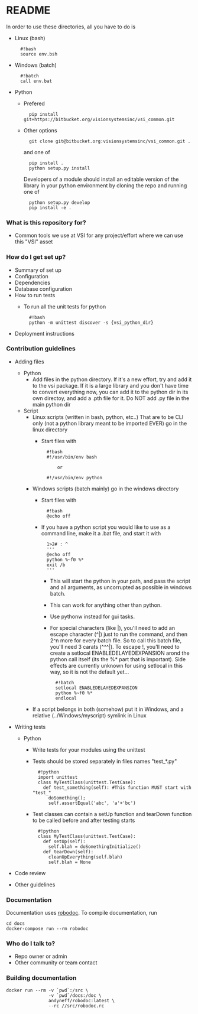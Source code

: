 # README #

In order to use these directories, all you have to do is

* Linux (bash)

        #!bash
        source env.bsh

* Windows (batch)

        #!batch
        call env.bat

* Python
    * Prefered

            pip install git+https://bitbucket.org/visionsystemsinc/vsi_common.git

    * Other options
	
            git clone git@bitbucket.org:visionsystemsinc/vsi_common.git .
			
      and one of
	  
            pip install .
            python setup.py install
			
      Developers of a module should install an editable version of the library in your python environment by
	  cloning the repo and running one of
	  
            python setup.py develop
            pip install -e .

### What is this repository for? ###

* Common tools we use at VSI for any project/effort where we can use this "VSI" asset

### How do I get set up? ###

* Summary of set up
* Configuration
* Dependencies
* Database configuration
* How to run tests
	* To run all the unit tests for python

			#!bash
			python -m unittest discover -s {vsi_python_dir}

* Deployment instructions

### Contribution guidelines ###

* Adding files
	* Python
		* Add files in the python directory. If it's a new effort, try and add it to the vsi package. If it is a large library and you don't have time to convert everything now, you can add it to the python dir in its own directoy, and add a .pth file for it. Do NOT add .py file in the main python dir
	* Script
		* Linux scripts (written in bash, python, etc..) That are to be CLI only (not a python library meant to be imported EVER) go in the linux directory
			* Start files with

					#!bash
					#!/usr/bin/env bash

						or

					#!/usr/bin/env python

		* Windows scripts (batch mainly) go in the windows directory
			* Start files with

					#!bash
					@echo off

			* If you have a python script you would like to use as a command line, make it a .bat file, and start it with

					1>2# : ^
					'''
					@echo off
					python %~f0 %*
					exit /b
					'''

				* This will start the python in your path, and pass the script and all arguments, as uncorrupted as possible in windows batch. 
				* This can work for anything other than python. 
				* Use pythonw instead for gui tasks.
				* For special characters (like |), you'll need to add an escape character (^|) just to run the command, and then 2^n more for every batch file. So to call this batch file, you'll need 3 carats (^^^|). To escape !, you'll need to create a setlocal ENABLEDELAYEDEXPANSION arond the python call itself (its the %* part that is important). Side effects are currently unknown for using setlocal in this way, so it is not the default yet... 

						#!batch
						setlocal ENABLEDELAYEDEXPANSION
						python %~f0 %*
						endlocal

		* If a script belongs in both (somehow) put it in Windows, and a relative (../Windows/myscript) symlink in Linux

* Writing tests
    * Python
        * Write tests for your modules using the unittest
        * Tests should be stored separately in files names "test_*.py"

				#!python
				import unittest
				class MyTestClass(unittest.TestCase):
				  def test_something(self): #This function MUST start with "test_"
				    doSomething();
				    self.assertEqual('abc', 'a'+'bc')

		* Test classes can contain a setUp function and tearDown function to be called before and after testing starts

				#!python
				class MyTestClass(unittest.TestCase):
				  def setUp(self):
				    self.blah = doSomethingInitialize()
				  def tearDown(self):
				    cleanUpEverything(self.blah)
				    self.blah = None

* Code review
* Other guidelines

### Documentation ###

Documentation uses [robodoc](https://rfsber.home.xs4all.nl/Robo/). To compile
documentation, run

```
cd docs
docker-compose run --rm robodoc
```

### Who do I talk to? ###

* Repo owner or admin
* Other community or team contact

### Building documentation

```
docker run --rm -v `pwd`:/src \
                -v `pwd`/docs:/doc \
                andyneff/robodoc:latest \
                --rc //src/robodoc.rc
```